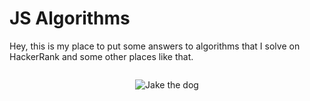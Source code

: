 # JS Algorithms

Hey, this is my place to put some answers to algorithms that I solve on HackerRank and some other places like that.

<div style="display:flex;justify-content:center;">

![Jake the dog](https://i.imgur.com/C84kMX5.gif)

</div>
